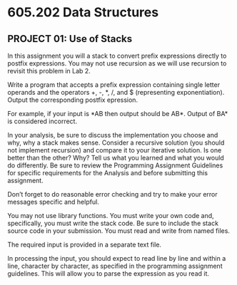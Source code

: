 # 605.202 Data Structures

## PROJECT 01: Use of Stacks

In this assignment you will a stack to convert prefix expressions directly to postfix expressions. You may not use recursion as we will use recursion to revisit this problem in Lab 2.

Write a program that accepts a prefix expression containing single letter operands and the operators +, -, \*, /, and $ (representing exponentiation). Output the corresponding postfix epression.

For example, if your input is \*AB then output should be AB\*. Output of BA\* is considered incorrect.

In your analysis, be sure to discuss the implementation you choose and why, why a stack makes sense. Consider a recursive solution (you should not implement recursion) and compare it to your iterative solution. Is one better than the other? Why? Tell us what you learned and what you would do differently. Be sure to review the Programming Assignment Guidelines for specific requirements for the Analysis and before submitting this assignment.

Don’t forget to do reasonable error checking and try to make your error messages specific and helpful.

You may not use library functions. You must write your own code and, specifically, you must write the stack code. Be sure to include the stack source code in your submission. You must read and write from named files.

The required input is provided in a separate text file.

In processing the input, you should expect to read line by line and within a line, character by character, as specified in the programming assignment guidelines. This will allow you to parse the expression as you read it.
